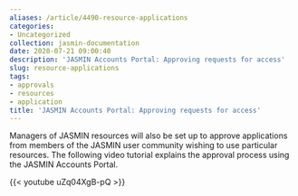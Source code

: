 ```yaml
---
aliases: /article/4490-resource-applications
categories:
- Uncategorized
collection: jasmin-documentation
date: 2020-07-21 09:00:40
description: 'JASMIN Accounts Portal: Approving requests for access'
slug: resource-applications
tags:
- approvals
- resources
- application
title: 'JASMIN Accounts Portal: Approving requests for access'
---
```


Managers of JASMIN resources will also be set up to approve applications from
members of the JASMIN user community wishing to use particular resources.
The following video tutorial explains the approval process using the JASMIN
Accounts Portal.

{{< youtube uZq04XgB-pQ >}}

